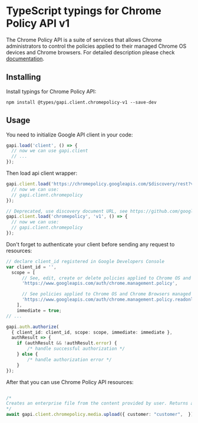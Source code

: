 # TypeScript typings for Chrome Policy API v1

The Chrome Policy API is a suite of services that allows Chrome administrators to control the policies applied to their managed Chrome OS devices and Chrome browsers.
For detailed description please check [documentation](http://developers.google.com/chrome/policy).

## Installing

Install typings for Chrome Policy API:

```
npm install @types/gapi.client.chromepolicy-v1 --save-dev
```

## Usage

You need to initialize Google API client in your code:

```typescript
gapi.load('client', () => {
  // now we can use gapi.client
  // ...
});
```

Then load api client wrapper:

```typescript
gapi.client.load('https://chromepolicy.googleapis.com/$discovery/rest?version=v1', () => {
  // now we can use:
  // gapi.client.chromepolicy
});
```

```typescript
// Deprecated, use discovery document URL, see https://github.com/google/google-api-javascript-client/blob/master/docs/reference.md#----gapiclientloadname----version----callback--
gapi.client.load('chromepolicy', 'v1', () => {
  // now we can use:
  // gapi.client.chromepolicy
});
```

Don't forget to authenticate your client before sending any request to resources:

```typescript
// declare client_id registered in Google Developers Console
var client_id = '',
  scope = [
      // See, edit, create or delete policies applied to Chrome OS and Chrome Browsers managed within your organization
      'https://www.googleapis.com/auth/chrome.management.policy',

      // See policies applied to Chrome OS and Chrome Browsers managed within your organization
      'https://www.googleapis.com/auth/chrome.management.policy.readonly',
    ],
    immediate = true;
// ...

gapi.auth.authorize(
  { client_id: client_id, scope: scope, immediate: immediate },
  authResult => {
    if (authResult && !authResult.error) {
        /* handle successful authorization */
    } else {
        /* handle authorization error */
    }
});
```

After that you can use Chrome Policy API resources: <!-- TODO: make this work for multiple namespaces -->

```typescript

/*
Creates an enterprise file from the content provided by user. Returns a public download url for end user.
*/
await gapi.client.chromepolicy.media.upload({ customer: "customer",  });
```

